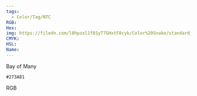 ```yaml
---
tags:
  - Color/Tag/NTC
RGB:
Hex:
img: https://filedn.com/l0hpzxl1f01yT7GHxtF8cyk/Color%20Snake/standard_csv_to_svg//273A81.svg
CMYK:
HSL:
Name:
---
```

Bay of Many
```palette
#273A81
```
RGB

